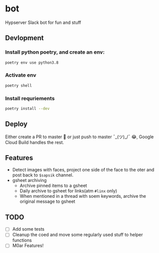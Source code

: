 # bot
Hypserver Slack bot for fun and stuff


## Devlopment
### Install python poetry, and create an env:

```bash
poetry env use python3.8
```

### Activate env
```bash
poetry shell
```

### Install requriements
```bash
poetry install --dev
```

## Deploy
Either create a PR to master 🤩 or just push to master ¯\_(ツ)_/¯  😂, Google Cloud Build handles the rest.


## Features
- Detect images with faces, project one side of the face to the oter and post back to `$sapsik` channel.
- gsheet archiving
  - Archive pinned items to a gsheet
  - Daily archive to gsheet for links(atm `#linx` only)
  - When mentioned in a thread with soem keywords, archive the original message to gsheet



## TODO

- [ ] Add some tests
- [ ] Cleanup the coed and move some regularly used stuff to helper functions
- [ ] M0ar Features!
